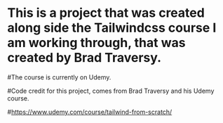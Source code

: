 # This is a project that was created along side the Tailwindcss course I am working through, that was created by Brad Traversy. 

#The course is currently on Udemy.

#Code credit for this project, comes from Brad Traversy and his Udemy course. 

#https://www.udemy.com/course/tailwind-from-scratch/